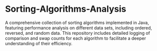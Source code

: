 # Sorting-Algorithms-Analysis
A comprehensive collection of sorting algorithms implemented in Java, featuring performance analysis on different data sets, including ordered, reversed, and random data. This repository includes detailed logging of comparison and swap counts for each algorithm to facilitate a deeper understanding of their efficiency.
